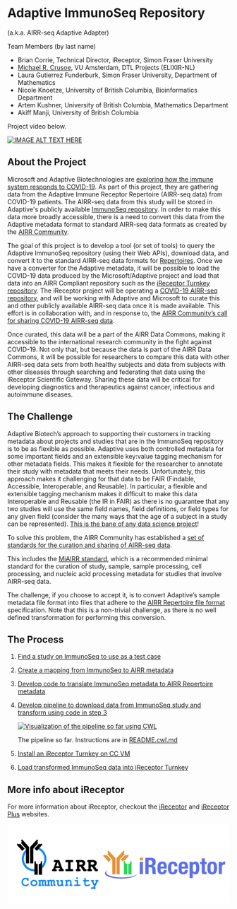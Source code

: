 # Adaptive ImmunoSeq Repository

(a.k.a. AIRR-seq Adaptive Adapter) 


Team Members (by last name)

- Brian Corrie, Technical Director, iReceptor, Simon Fraser University
- [Michael R. Crusoe](https://orcid.org/0000-0002-2961-9670), VU Amsterdam, DTL Projects (ELIXIR-NL)
- Laura Gutierrez Funderburk, Simon Fraser University, Department of Mathematics
- Nicole Knoetze, University of British Columbia, Bioinformatics Department
- Artem Kushner, University of British Columbia, Mathematics Department
- Akiff Manji, University of British Columbia


Project video below.

[![IMAGE ALT TEXT HERE](https://img.youtube.com/vi/oJaGrAyqDMY/0.jpg)](https://www.youtube.com/watch?v=oJaGrAyqDMY)

## About the Project

Microsoft and Adaptive Biotechnologies are [exploring how the immune system responds to COVID-19](https://www.cnbc.com/2020/03/20/microsoft-adaptive-studying-coronavirus-immune-system-reaction.html). As part of this project, they are gathering data from the Adaptive Immune Receptor Repertoire (AIRR-seq data) from COVID-19 patients. The AIRR-seq data from this study will be stored in Adaptive's publicly available [ImmunoSeq repository](https://clients.adaptivebiotech.com/login). In order to make this data more broadly accessible, there is a need to convert this data from the Adaptive metadata format to standard AIRR-seq data formats as created by the [AIRR Community](www.airr-community.org).

The goal of this project is to develop a tool (or set of tools) to query the Adaptive ImmunoSeq repository (using their Web APIs), download data, and convert it to the standard AIRR-seq data formats for [Repertoires](https://docs.airr-community.org/en/latest/datarep/metadata.html#file-format-specification). Once we have a converter for the Adaptive metadata, it will be possible to load the COVID-19 data produced by the Microsoft/Adaptive project and load that data into an AIRR Compliant repository such as the [iReceptor Turnkey repository](https://github.com/sfu-ireceptor/turnkey-service-php). The iReceptor project will be operating a [COVID-19 AIRR-seq repository](http://www.ireceptor.org/node/127), and will be working with Adaptive and Microsoft to curate this and other publicly available AIRR-seq data once it is made available. This effort is in collaboration with, and in response to, the [AIRR Community’s call for sharing COVID-19 AIRR-seq data](https://www.antibodysociety.org/airr-community/covid-19-demands-increased-public-sharing-of-biomedical-research-data/). 

Once curated, this data will be a part of the AIRR Data Commons, making it accessible to the international research community in the fight against COVID-19. Not only that, but because the data is part of the AIRR Data Commons, it will be possible for researchers to compare this data with other AIRR-seq data sets from both healthy subjects and data from subjects with other diseases through searching and federating that data using the iReceptor Scientific Gateway.  Sharing these data will be critical for developing diagnostics and therapeutics against cancer, infectious and autoimmune diseases.

## The Challenge

Adaptive Biotech’s approach to supporting their customers in tracking metadata about projects and studies that are in the ImmunoSeq repository is to be as flexible as possible. Adaptive uses both controlled metadata for some important fields and an extensible key:value tagging mechanism for other metadata fields. This makes it flexible for the researcher to annotate their study with metadata that meets their needs. Unfortunately, this approach makes it challenging for that data to be FAIR (Findable, Accessible, Interoperable, and Reusable). In particular, a flexible and extensible tagging mechanism makes it difficult to make this data Interoperable and Reusable (the IR in FAIR) as there is no guarantee that any two studies will use the same field names, field definitions, or field types for any given field (consider the many ways that the age of a subject in a study can be represented). [This is the bane of any data science project](https://blog.rstudio.com/2020/05/05/wrangling-unruly-data/)!

To solve this problem, the AIRR Community has established a [set of standards for the curation and sharing of AIRR-seq data](https://docs.airr-community.org/en/latest/standards/overview.html). 

This includes the [MiAIRR standard](https://dx.doi.org/10.1038%2Fni.3873), which is a recommended minimal standard for the curation of study, sample, sample processing, cell processing, and nucleic acid processing metadata for studies that involve AIRR-seq data. 

The challenge, if you choose to accept it, is to convert Adaptive’s sample metadata file format into files that adhere to the [AIRR Repertoire file format](https://docs.airr-community.org/en/latest/datarep/metadata.html#file-format-specification) specification. Note that this is a non-trivial challenge, as there is no well defined transformation for performing this conversion.

## The Process

1. [Find a study on ImmunoSeq to use as a test case](https://github.com/sfu-ireceptor/AIRR-seqAA/issues/1)

2. [Create a mapping from ImmunoSeq to AIRR metadata](https://github.com/sfu-ireceptor/AIRR-seqAA/issues/2)

3. [Develop code to translate ImmunoSeq metadata to AIRR Repertoire metadata](https://github.com/sfu-ireceptor/AIRR-seqAA/issues/3)

4. [Develop pipeline to download data from ImmunoSeq study and transform using code in step 3](https://github.com/sfu-ireceptor/AIRR-seqAA/issues/5)

   [![Visualization of the pipeline so far using CWL](https://view.commonwl.org/graph/png/github.com/sfu-ireceptor/AIRR-seqAA/blob/4b98ab2f65e2d4f68bd05d5719eadbbad14e94e1/cwl/id_to_json_workflow2.cwl)](https://view.commonwl.org/workflows/github.com/sfu-ireceptor/AIRR-seqAA/blob/4b98ab2f65e2d4f68bd05d5719eadbbad14e94e1/cwl/id_to_json_workflow2.cwl)
   
   The pipeline so far. Instructions are in [README.cwl.md](https://github.com/sfu-ireceptor/AIRR-seqAA/blob/master/README.cwl.md)

5. [Install an iReceptor Turnkey on CC VM](https://github.com/sfu-ireceptor/AIRR-seqAA/issues/4)

6. [Load transformed ImmunoSeq data into iReceptor Turnkey](https://github.com/sfu-ireceptor/AIRR-seqAA/issues/6)


## More info about iReceptor

For more information about iReceptor, checkout the [iReceptor](http://ireceptor.irmacs.sfu.ca/) and [iReceptor Plus](https://www.ireceptor-plus.com/) websites. 

![](LogosTo.png)

